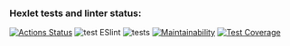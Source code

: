 ### Hexlet tests and linter status:
[![Actions Status](https://github.com/xaarxus/frontend-project-lvl2/workflows/hexlet-check/badge.svg)](https://github.com/xaarxus/frontend-project-lvl2/actions)
![test ESlint](https://github.com/xaarxus/frontend-project-lvl2/workflows/test%20ESlint/badge.svg)
![tests](https://github.com/xaarxus/frontend-project-lvl2/workflows/tests/badge.svg?branch=main)
[![Maintainability](https://api.codeclimate.com/v1/badges/c90f3ee78cd795768eeb/maintainability)](https://codeclimate.com/github/xaarxus/frontend-project-lvl2/maintainability)
[![Test Coverage](https://api.codeclimate.com/v1/badges/c90f3ee78cd795768eeb/test_coverage)](https://codeclimate.com/github/xaarxus/frontend-project-lvl2/test_coverage)
